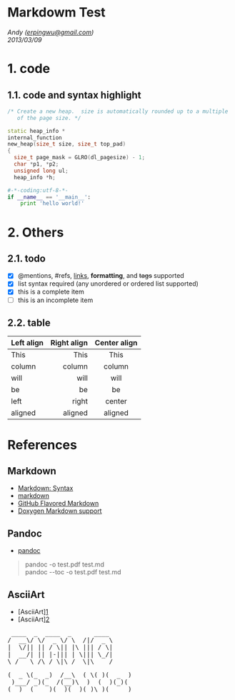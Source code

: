 Markdowm Test
========

*Andy (erpingwu@gmail.com)*  
*2013/03/09*  

# 1. code
## 1.1. code and syntax highlight
```cpp
/* Create a new heap.  size is automatically rounded up to a multiple
   of the page size. */

static heap_info *
internal_function
new_heap(size_t size, size_t top_pad)
{
  size_t page_mask = GLRO(dl_pagesize) - 1; 
  char *p1, *p2;
  unsigned long ul;
  heap_info *h;
```


```python
#-*-coding:utf-8-*-
if __name__ == '__main__':
    print 'hello world!'
```


# 2. Others
## 2.1. todo
- [x] @mentions, #refs, [links](), **formatting**, and <del>tags</del> supported
- [x] list syntax required (any unordered or ordered list supported)
- [x] this is a complete item
- [ ] this is an incomplete item

## 2.2. table

| Left align | Right align | Center align |
|:-----------|------------:|:------------:|
| This       |        This |     This     |
| column     |      column |    column    |
| will       |        will |     will     |
| be         |          be |      be      |
| left       |       right |    center    |
| aligned    |     aligned |   aligned    |

# References
 
## Markdown  
- [Markdown: Syntax](http://daringfireball.net/projects/markdown/syntax)
- [markdown](http://wowubuntu.com/markdown/ "markdown")
- [GitHub Flavored Markdown](https://help.github.com/articles/github-flavored-markdown)
- [Doxygen Markdown support](http://www.stack.nl/~dimitri/doxygen/manual/markdown.html)

## Pandoc
- [pandoc](http://johnmacfarlane.net/pandoc/)  
> pandoc -o test.pdf test.md  
> pandoc --toc -o test.pdf test.md  

## AsciiArt
- [AsciiArt][1](http://www.network-science.de/ascii/)
- [AsciiArt][2](http://patorjk.com/software/taag/#p=display&f=Bulbhead&t=Piano)

<pre>
 ____  _  ____  _      ____ 
/  __\/ \/  _ \/ \  /|/  _ \
|  \/|| || / \|| |\ ||| / \|
|  __/| || |-||| | \||| \_/|
\_/   \_/\_/ \|\_/  \|\____/
</pre>
          
<pre>
(  _ \(_  _)  /__\  ( \( )(  _  )
 )___/ _)(_  /(__)\  )  (  )(_)(
(__)  (____)(__)(__)(_)\_)(_____)
</pre>


